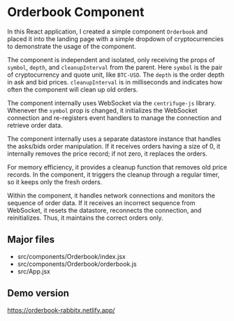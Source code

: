 # Orderbook Component

In this React application, I created a simple component `Orderbook` and placed it into the landing page with a simple dropdown of cryptocurrencies to demonstrate the usage of the component.

The component is independent and isolated, only receiving the props of `symbol`, `depth`, and `cleanupInterval` from the parent. Here `symbol` is the pair of cryptocurrency and quote unit, like `BTC-USD`. The `depth` is the order depth in ask and bid prices. `cleanupInterval` is in milliseconds and indicates how often the component will clean up old orders.

The component internally uses WebSocket via the `centrifuge-js` library. Whenever the `symbol` prop is changed, it initializes the WebSocket connection and re-registers event handlers to manage the connection and retrieve order data.

The component internally uses a separate datastore instance that handles the asks/bids order manipulation. If it receives orders having a size of 0, it internally removes the price record; if not zero, it replaces the orders.

For memory efficiency, it provides a cleanup function that removes old price records. In the component, it triggers the cleanup through a regular timer, so it keeps only the fresh orders.

Within the component, it handles network connections and monitors the sequence of order data. If it receives an incorrect sequence from WebSocket, it resets the datastore, reconnects the connection, and reinitializes. Thus, it maintains the correct orders only.

## Major files
- src/components/Orderbook/index.jsx
- src/components/Orderbook/orderbook.js
- src/App.jsx

## Demo version

https://orderbook-rabbitx.netlify.app/